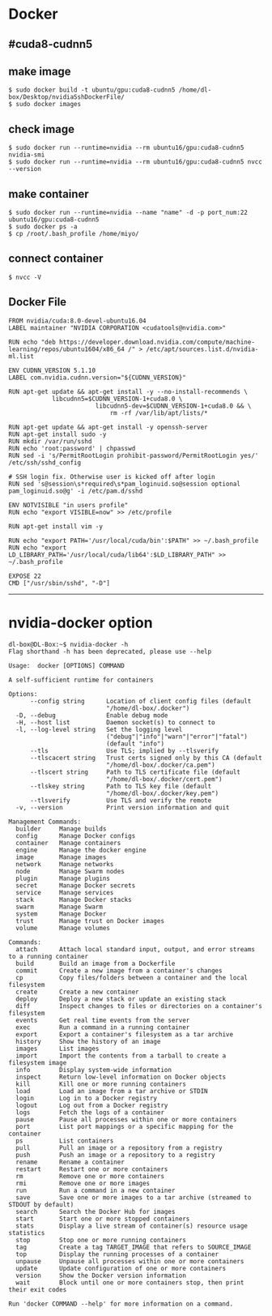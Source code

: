 Docker
====
#cuda8-cudnn5
----
## make image
    $ sudo docker build -t ubuntu/gpu:cuda8-cudnn5 /home/dl-box/Desktop/nvidiaSshDockerFile/
    $ sudo docker images
## check image
    $ sudo docker run --runtime=nvidia --rm ubuntu16/gpu:cuda8-cudnn5 nvidia-smi
    $ sudo docker run --runtime=nvidia --rm ubuntu16/gpu:cuda8-cudnn5 nvcc --version
## make container
    $ sudo docker run --runtime=nvidia --name "name" -d -p port_num:22 ubuntu16/gpu:cuda8-cudnn5
    $ sudo docker ps -a
    $ cp /root/.bash_profile /home/miyo/
## connect container
    $ nvcc -V

## Docker File
    FROM nvidia/cuda:8.0-devel-ubuntu16.04
    LABEL maintainer "NVIDIA CORPORATION <cudatools@nvidia.com>"
    
    RUN echo "deb https://developer.download.nvidia.com/compute/machine-learning/repos/ubuntu1604/x86_64 /" > /etc/apt/sources.list.d/nvidia-ml.list
    
    ENV CUDNN_VERSION 5.1.10
    LABEL com.nvidia.cudnn.version="${CUDNN_VERSION}"
    
    RUN apt-get update && apt-get install -y --no-install-recommends \
                libcudnn5=$CUDNN_VERSION-1+cuda8.0 \
                            libcudnn5-dev=$CUDNN_VERSION-1+cuda8.0 && \
                                rm -rf /var/lib/apt/lists/*
    
    RUN apt-get update && apt-get install -y openssh-server
    RUN apt-get install sudo -y
    RUN mkdir /var/run/sshd
    RUN echo 'root:password' | chpasswd
    RUN sed -i 's/PermitRootLogin prohibit-password/PermitRootLogin yes/' /etc/ssh/sshd_config
    
    # SSH login fix. Otherwise user is kicked off after login
    RUN sed 's@session\s*required\s*pam_loginuid.so@session optional pam_loginuid.so@g' -i /etc/pam.d/sshd
    
    ENV NOTVISIBLE "in users profile"
    RUN echo "export VISIBLE=now" >> /etc/profile
    
    RUN apt-get install vim -y
    
    RUN echo "export PATH='/usr/local/cuda/bin':$PATH" >> ~/.bash_profile
    RUN echo "export LD_LIBRARY_PATH='/usr/local/cuda/lib64':$LD_LIBRARY_PATH" >> ~/.bash_profile
    
    EXPOSE 22
    CMD ["/usr/sbin/sshd", "-D"]
----
# nvidia-docker option
    dl-box@DL-Box:~$ nvidia-docker -h
    Flag shorthand -h has been deprecated, please use --help
    
    Usage:	docker [OPTIONS] COMMAND
    
    A self-sufficient runtime for containers
    
    Options:
          --config string      Location of client config files (default
                               "/home/dl-box/.docker")
      -D, --debug              Enable debug mode
      -H, --host list          Daemon socket(s) to connect to
      -l, --log-level string   Set the logging level
                               ("debug"|"info"|"warn"|"error"|"fatal")
                               (default "info")
          --tls                Use TLS; implied by --tlsverify
          --tlscacert string   Trust certs signed only by this CA (default
                               "/home/dl-box/.docker/ca.pem")
          --tlscert string     Path to TLS certificate file (default
                               "/home/dl-box/.docker/cert.pem")
          --tlskey string      Path to TLS key file (default
                               "/home/dl-box/.docker/key.pem")
          --tlsverify          Use TLS and verify the remote
      -v, --version            Print version information and quit
    
    Management Commands:
      builder     Manage builds
      config      Manage Docker configs
      container   Manage containers
      engine      Manage the docker engine
      image       Manage images
      network     Manage networks
      node        Manage Swarm nodes
      plugin      Manage plugins
      secret      Manage Docker secrets
      service     Manage services
      stack       Manage Docker stacks
      swarm       Manage Swarm
      system      Manage Docker
      trust       Manage trust on Docker images
      volume      Manage volumes
    
    Commands:
      attach      Attach local standard input, output, and error streams to a running container
      build       Build an image from a Dockerfile
      commit      Create a new image from a container's changes
      cp          Copy files/folders between a container and the local filesystem
      create      Create a new container
      deploy      Deploy a new stack or update an existing stack
      diff        Inspect changes to files or directories on a container's filesystem
      events      Get real time events from the server
      exec        Run a command in a running container
      export      Export a container's filesystem as a tar archive
      history     Show the history of an image
      images      List images
      import      Import the contents from a tarball to create a filesystem image
      info        Display system-wide information
      inspect     Return low-level information on Docker objects
      kill        Kill one or more running containers
      load        Load an image from a tar archive or STDIN
      login       Log in to a Docker registry
      logout      Log out from a Docker registry
      logs        Fetch the logs of a container
      pause       Pause all processes within one or more containers
      port        List port mappings or a specific mapping for the container
      ps          List containers
      pull        Pull an image or a repository from a registry
      push        Push an image or a repository to a registry
      rename      Rename a container
      restart     Restart one or more containers
      rm          Remove one or more containers
      rmi         Remove one or more images
      run         Run a command in a new container
      save        Save one or more images to a tar archive (streamed to STDOUT by default)
      search      Search the Docker Hub for images
      start       Start one or more stopped containers
      stats       Display a live stream of container(s) resource usage statistics
      stop        Stop one or more running containers
      tag         Create a tag TARGET_IMAGE that refers to SOURCE_IMAGE
      top         Display the running processes of a container
      unpause     Unpause all processes within one or more containers
      update      Update configuration of one or more containers
      version     Show the Docker version information
      wait        Block until one or more containers stop, then print their exit codes
    
    Run 'docker COMMAND --help' for more information on a command.
